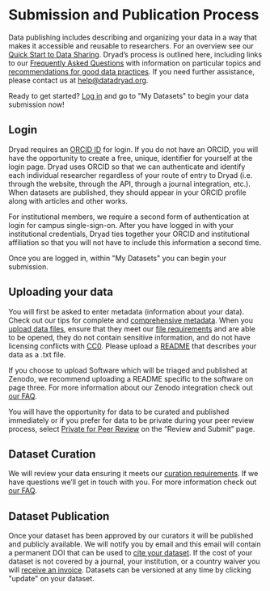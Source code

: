 <h1>Submission and Publication Process</h1>

<p>
    Data publishing includes describing and organizing your data in a way that makes it accessible and reusable to
    researchers. For an overview see our <a href="/docs/QuickstartGuideToDataSharing.pdf">Quick Start to Data Sharing</a>. 
    Dryad’s process is outlined here, including links to our <a href="/stash/faq">Frequently Asked Questions</a> with
    information on particular topics and <a href="/stash/best_practices">recommendations for good data practices</a>. If
    you need further assistance, please contact us at <a href="mailto:help@datadryad.org">help@datadryad.org</a>.
</p>

<p>Ready to get started? <a href="/stash/">Log in</a> and go to "My Datasets" to begin your data submission now!</p>

<h2 id="login">Login</h3>

<p>
    Dryad requires an <a href="https://orcid.org">ORCID ID</a> for login. If you do not have an ORCID, you will have the
    opportunity to create a free, unique, identifier for yourself at the login page. Dryad uses ORCID so that we can
    authenticate and identify each individual researcher regardless of your route of entry to Dryad (i.e. through the
    website, through the API, through a journal integration, etc.). When datasets are published, they should appear in
    your ORCID profile along with articles and other works.
</p>

<p>
    For institutional members, we require a second form of authentication at login for campus single-sign-on. After you
    have logged in with your institutional credentials, Dryad ties together your ORCID and institutional affiliation so
    that you will not have to include this information a second time.
</p>

<p>Once you are logged in, within "My Datasets" you can begin your submission.</p>

<h2 id="uploading">Uploading your data</h3>
<p>
    You will first be asked to enter metadata (information about your data). Check out our tips for complete and
    <a href="/stash/faq#metadata">comprehensive metadata</a>.  When you <a href="/stash/faq#upload-files">upload data files</a>,
    ensure that they meet our <a href="/stash/faq#files">file requirements</a> and are able to be opened, they do not
    contain sensitive information, and do not have licensing conflicts with <a href="/stash/faq#cc0">CC0</a>. Please
    upload a <a href="https://data.research.cornell.edu/content/readme">README</a> that describes your data as a .txt file.
</p>

<p>
    If you choose to upload Software which will be triaged and published at Zenodo, we recommend uploading a README specific
    to the software on page three. For more information about our Zenodo integration check
    out <a href="/stash/faq#zenodo-integrate">our FAQ</a>.
</p>

<p>
    You will have the opportunity for data to be curated and published immediately or if you prefer for data to be private
    during your peer review process, select <a href="/stash/faq#ppr">Private for Peer Review</a> on the “Review and Submit”
    page.
</p>

<h2 id="curation">Dataset Curation</h3>
<p>
    We will review your data ensuring it meets our <a href="/stash/faq#curation">curation requirements</a>. If we have
    questions we’ll get in touch with you. For more information check out <a href="/stash/faq">our FAQ</a>.
</p>

<h2 id="publication">Dataset Publication</h3>
<p>
    Once your dataset has been approved by our curators it will be published and publicly available. We will notify you
    by email and this email will contain a permanent DOI that can be used to <a href="/stash/faq#cite">cite your dataset</a>.
    If the cost of your dataset is not covered by a journal, your institution, or a country waiver you will
    <a href="/stash/faq#cost">receive an invoice</a>. Datasets can be versioned at any time by clicking &quot;update&quot; on
    your dataset.
</p>
